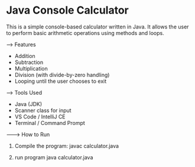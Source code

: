 # Java Console Calculator

This is a simple console-based calculator written in Java. It allows the user to perform basic arithmetic operations using methods and loops.

--> Features

- Addition
- Subtraction
- Multiplication
- Division (with divide-by-zero handling)
- Looping until the user chooses to exit

--> Tools Used

- Java (JDK)
- Scanner class for input
- VS Code / IntelliJ CE
- Terminal / Command Prompt

---> How to Run

1. Compile the program:
javac calculator.java

2. run program
java calculator.java
